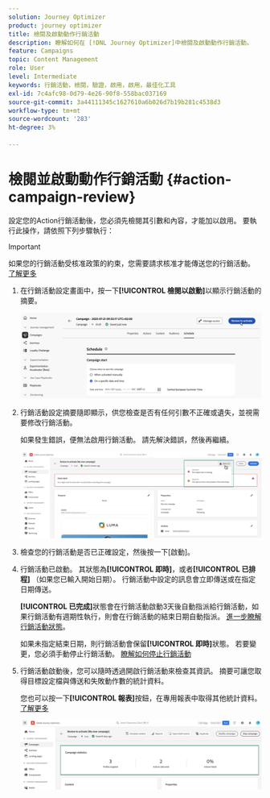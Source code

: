 ```yaml
---
solution: Journey Optimizer
product: journey optimizer
title: 檢閱及啟動動作行銷活動
description: 瞭解如何在 [!DNL Journey Optimizer]中檢閱及啟動動作行銷活動。
feature: Campaigns
topic: Content Management
role: User
level: Intermediate
keywords: 行銷活動，檢閱，驗證，啟用，啟用，最佳化工具
exl-id: 7c4afc98-0d79-4e26-90f8-558bac037169
source-git-commit: 3a44111345c1627610a6b026d7b19b281c4538d3
workflow-type: tm+mt
source-wordcount: '283'
ht-degree: 3%

---
```



# 檢閱並啟動動作行銷活動 {#action-campaign-review}

設定您的Action行銷活動後，您必須先檢閱其引數和內容，才能加以啟用。 要執行此操作，請依照下列步驟執行：

>[!IMPORTANT]
>
> 如果您的行銷活動受核准政策的約束，您需要請求核准才能傳送您的行銷活動。 [了解更多](../test-approve/gs-approval.md)

1. 在行銷活動設定畫面中，按一下&#x200B;**[!UICONTROL 檢閱以啟動]**&#x200B;以顯示行銷活動的摘要。

   ![](assets/campaign-review.png)

1. 行銷活動設定摘要隨即顯示，供您檢查是否有任何引數不正確或遺失，並視需要修改行銷活動。

   如果發生錯誤，便無法啟用行銷活動。 請先解決錯誤，然後再繼續。

   ![](assets/create-campaign-alerts.png)

1. 檢查您的行銷活動是否已正確設定，然後按一下[啟動]。**&#x200B;**

1. 行銷活動已啟動。 其狀態為&#x200B;**[!UICONTROL 即時]**，或者&#x200B;**[!UICONTROL 已排程]** （如果您已輸入開始日期）。 行銷活動中設定的訊息會立即傳送或在指定日期傳送。

   **[!UICONTROL 已完成]**&#x200B;狀態會在行銷活動啟動3天後自動指派給行銷活動，如果行銷活動有週期性執行，則會在行銷活動的結束日期自動指派。 [進一步瞭解行銷活動狀態](get-started-with-campaigns.md#statuses)。

   如果未指定結束日期，則行銷活動會保留&#x200B;**[!UICONTROL 即時]**&#x200B;狀態。 若要變更，您必須手動停止行銷活動。 [瞭解如何停止行銷活動](modify-stop-campaign.md)

1. 行銷活動啟動後，您可以隨時透過開啟行銷活動來檢查其資訊。 摘要可讓您取得目標設定檔與傳送和失敗動作數的統計資料。

   您也可以按一下&#x200B;**[!UICONTROL 報表]**&#x200B;按鈕，在專用報表中取得其他統計資料。 [了解更多](../reports/campaign-global-report-cja.md)

   ![](assets/create-campaign-summary.png)
